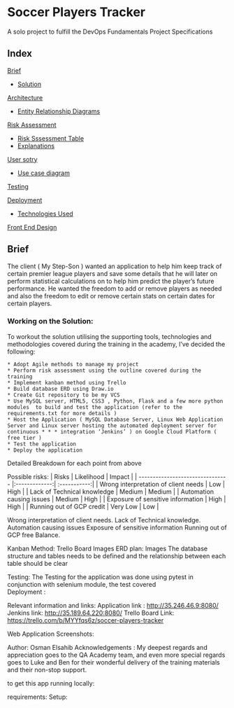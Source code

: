 # Soccer Players Tracker
A solo project to fulfill the DevOps Fundamentals Project Specifications 

## Index
[Brief](#brief)
   * [Solution](#solution)

[Architecture](#architecture)
   * [Entity Relationship Diagrams](#erd)

[Risk Assessment](#risks)
   * [Risk Sssessment Table](#risks)
   * [Explanations](#risks_expl)

[User sotry](#user_sotry)
   * [Use case diagram](#use_case)

[Testing](#testing)


[Deployment](#depl)
   * [Technologies Used](#tech)


[Front End Design](#FE)

<a name="brief"></a>
## Brief 
The client ( My Step-Son ) wanted an application to help him keep track of certain premier league players and save some details that he will later on perform statistical calculations on to help him predict the player’s future performance.
He wanted the freedom to add or remove players as needed and also the freedom to edit or remove certain stats on certain dates for certain players.
<a name= 'solution'></a>
### Working on the Solution: 

To workout the solution utilising the supporting tools, technologies and methodologies covered during the training in the academy, I’ve decided the following:

    * Adopt Agile methods to manage my project
    * Perform risk assessment using the outline covered during the training
    * Implement kanban method using Trello
    * Build database ERD using Draw.io
    * Create Git repository to be my VCS
    * Use MySQL server, HTML5, CSS3 , Python, Flask and a few more python modules  to build and test the application (refer to the requirements.txt for more details )
    * Host the Application ( MySQL Database Server, Linux Web Application Server and Linux server hosting the automated deployment server for continuous * * * integration ‘Jenkins’ ) on Google Cloud Platform ( free tier )
    * Test the application
    * Deploy the application

Detailed Breakdown for each point from above

Possible risks:
| Risks                            | Likelihood    | Impact       | 
| -------------------------------- |:-------------:| :-----------:| 
| Wrong interpretation of client needs | Low           | High         | 
| Lack of Technical knowledge      | Medium        |   Medium     | 
| Automation causing issues        | Medium        |  High        | 
| Exposure of sensitive information  | High     |    High | 
| Running out of GCP credit        |  Very Low     |    Low       | 

Wrong interpretation of client needs.
Lack of Technical knowledge.
Automation causing issues
Exposure of sensitive information
Running out of GCP free Balance.


Kanban Method:
Trello Board 
Images
ERD plan:
Images 
The database structure and tables needs to be defined and the relationship between each table should be clear

Testing:
The Testing for the application was done using pytest in conjunction with selenium module, the test covered  
Deployment :


Relevant information and links:
Application link : http://35.246.46.9:8080/
Jenkins link: http://35.189.64.220:8080/
Trello Board Link: https://trello.com/b/MYYfqs6z/soccer-players-tracker

Web Application Screenshots:

Author:
Osman Elsahib
Acknowledgements :
My deepest regards and appreciation goes to the QA Academy team, and even more special regards goes to Luke and Ben for their wonderful delivery of the training materials and their non-stop support.





to get this app running locally:

requirements:
Setup:


